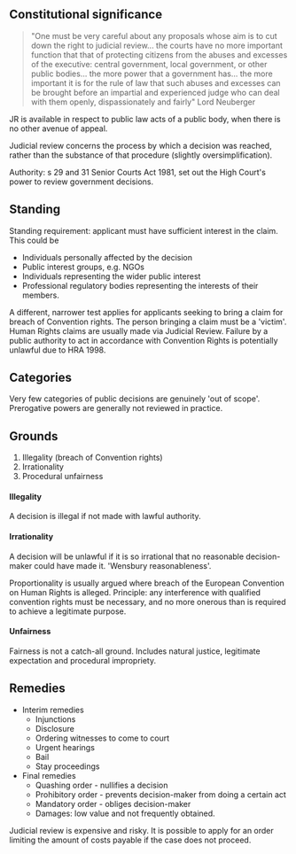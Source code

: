 ## Constitutional significance

> "One must be very careful about any proposals whose aim is to cut down the right to judicial review... the courts have no more important function that that of protecting citizens from the abuses and excesses of the executive: central government, local government, or other public bodies... the more power that a government has... the more important it is for the rule of law that such abuses and excesses can be brought before an impartial and experienced judge who can deal with them openly, dispassionately and fairly"
> Lord Neuberger

JR is available in respect to public law acts of a public body, when there is no other avenue of appeal. 

Judicial review concerns the process by which a decision was reached, rather than the substance of that procedure (slightly oversimplification).

Authority: s 29 and 31 Senior Courts Act 1981, set out the High Court's power to review government decisions.

## Standing

Standing requirement: applicant must have sufficient interest in the claim. This could be 
- Individuals personally affected by the decision
- Public interest groups, e.g. NGOs
- Individuals representing the wider public interest
- Professional regulatory bodies representing the interests of their members. 

A different, narrower test applies for applicants seeking to bring a claim for breach of Convention rights. The person bringing a claim must be a 'victim'. Human Rights claims are usually made via Judicial Review. Failure by a public authority to act in accordance with Convention Rights is potentially unlawful due to HRA 1998.

## Categories
Very few categories of public decisions are genuinely 'out of scope'. Prerogative powers are generally not reviewed in practice. 

## Grounds
1. Illegality (breach of Convention rights)
2. Irrationality
3. Procedural unfairness

#### Illegality

A decision is illegal if not made with lawful authority.

#### Irrationality
A decision will be unlawful if it is so irrational that no reasonable decision-maker could have made it. 'Wensbury reasonableness'.

Proportionality is usually argued where breach of the European Convention on Human Rights is alleged. Principle: any interference with qualified convention rights must be necessary, and no more onerous than is required to achieve a legitimate purpose. 

#### Unfairness
Fairness is not a catch-all ground. Includes natural justice, legitimate expectation and procedural impropriety. 

## Remedies

- Interim remedies
	- Injunctions
	- Disclosure
	- Ordering witnesses to come to court
	- Urgent hearings
	- Bail
	- Stay proceedings
- Final remedies
	- Quashing order - nullifies a decision
	- Prohibitory order - prevents decision-maker from doing a certain act
	- Mandatory order - obliges decision-maker
	- Damages: low value and not frequently obtained. 

Judicial review is expensive and risky. It is possible to apply for an order limiting the amount of costs payable if the case does not proceed. 
